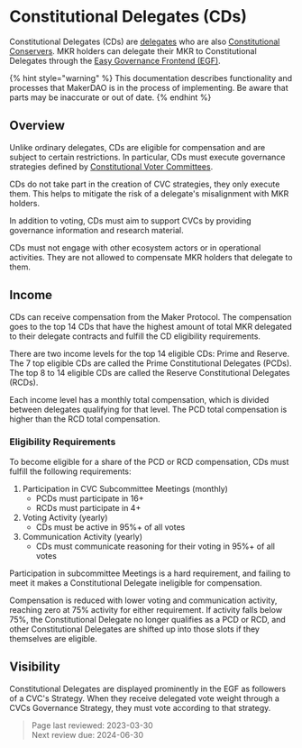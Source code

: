 # Constitutional Delegates (CDs)

Constitutional Delegates (CDs) are [delegates](https://manual.makerdao.com/delegation/overview/what-is-delegation) who are also [Constitutional Conservers](https://endgame.makerdao.com/maker-core/tbc-governance/constitutional-conservers). MKR holders can delegate their MKR to Constitutional Delegates through the [Easy Governance Frontend (EGF)](easy-governance-frontend.md).

{% hint style="warning" %}
This documentation describes functionality and processes that MakerDAO is in the process of implementing. Be aware that parts may be inaccurate or out of date.
{% endhint %}

## Overview

Unlike ordinary delegates, CDs are eligible for compensation and are subject to certain restrictions. In particular, CDs must execute governance strategies defined by [Constitutional Voter Committees](avc.md).

CDs do not take part in the creation of CVC strategies, they only execute them. This helps to mitigate the risk of a delegate's misalignment with MKR holders.  

In addition to voting, CDs must aim to support CVCs by providing governance information and research material.  

CDs must not engage with other ecosystem actors or in operational activities. They are not allowed to compensate MKR holders that delegate to them.  

## Income
CDs can receive compensation from the Maker Protocol. The compensation goes to the top 14 CDs that have the highest amount of total MKR delegated to their delegate contracts and fulfill the CD eligibility requirements.

There are two income levels for the top 14 eligible CDs: Prime and Reserve. The 7 top eligible CDs are called the Prime Constitutional Delegates (PCDs). The top 8 to 14 eligible CDs are called the Reserve Constitutional Delegates (RCDs).

Each income level has a monthly total compensation, which is divided between delegates qualifying for that level. The PCD total compensation is higher than the RCD total compensation.

### Eligibility Requirements
To become eligible for a share of the PCD or RCD compensation, CDs must fulfill the following requirements:
1) Participation in CVC Subcommittee Meetings (monthly)
    - PCDs must participate in 16+
    - RCDs must participate in 4+
2) Voting Activity (yearly)
    - CDs must be active in 95%+ of all votes
3) Communication Activity (yearly)
    - CDs must communicate reasoning for their voting in 95%+ of all votes

Participation in subcommittee Meetings is a hard requirement, and failing to meet it makes a Constitutional Delegate ineligible for compensation.

Compensation is reduced with lower voting and communication activity, reaching zero at 75% activity for either requirement. If activity falls below 75%, the Constitutional Delegate no longer qualifies as a PCD or RCD, and other Constitutional Delegates are shifted up into those slots if they themselves are eligible.

## Visibility

Constitutional Delegates are displayed prominently in the EGF as followers of a CVC's Strategy. When they receive delegated vote weight through a CVCs Governance Strategy, they must vote according to that strategy.

>Page last reviewed: 2023-03-30    
>Next review due: 2024-06-30    